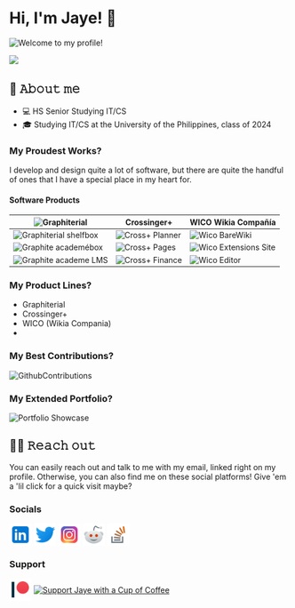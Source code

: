 # Hi, I'm Jaye! 👋

![Welcome to my profile!](/images/header.png)

![](https://vbr.wocr.tk/badge?page_id=carreonjaye.carreonjaye&color=bf40ed)

## 🪪 𝙰𝚋𝚘𝚞𝚝 𝚖𝚎
- 💻 HS Senior Studying IT/CS
- 🎓 Studying IT/CS at the University of the Philippines, class of 2024

### My Proudest Works?
I develop and design quite a lot of software, but there are quite the handful of ones that I have a special place in my heart for.

#### Software Products
| ![Graphiterial](/images/graphite.png)       | Crossinger+                          | WICO Wikia Compañía                        |
|---------------------------------------------|--------------------------------------|--------------------------------------------|
| ![Graphiterial shelfbox](/images/glisk.png) | ![Cross+ Planner](/images/glisk.png) | ![Wico BareWiki](/images/glisk.png)        |
| ![Graphite academébox](/images/glms.png)    | ![Cross+ Pages](/images/glisk.png)   | ![Wico Extensions Site](/images/glisk.png) |
| ![Graphite academe LMS](/images/gmag.png)   | ![Cross+ Finance](/images/glisk.png) | ![Wico Editor](/images/glisk.png)          |

### My Product Lines?

- Graphiterial
- Crossinger+
- WICO (Wikia Compania)
- 

### My Best Contributions?
![GithubContributions](/images/gitcon.png)

### My Extended Portfolio?
![Portfolio Showcase](/images/portfolio.png)

## 👨‍🚀 𝚁𝚎𝚊𝚌𝚑 𝚘𝚞𝚝

You can easily reach out and talk to me with my email, linked right on my profile. Otherwise, you can also find me on these social platforms! Give 'em a 'lil click for a quick visit maybe?

### Socials
[<img src="https://raw.githubusercontent.com/carreonjaye/carreonjaye/master/images/icons8-linkedin.svg" height="40em" align="center" alt="Follow Jaye on LinkedIn" title="Follow Jaye on LinkedIn"/>](https://linkedin.com/in/carreonjaye)
[<img src="https://raw.githubusercontent.com/carreonjaye/carreonjaye/master/images/icons8-twitter.svg" height="40em" align="center" alt="Follow Jaye on Twitter" title="Follow Jaye on Twitter"/>](https://twitter.com/carreonjaye)
[<img src="https://raw.githubusercontent.com/carreonjaye/carreonjaye/master/images/icons8-instagram.svg" height="40em" align="center" alt="Follow Jaye on Instagram" title="Follow Jaye on Instagram"/>](https://instagram.com/carreonjaye)
[<img src="https://raw.githubusercontent.com/carreonjaye/carreonjaye/master/images/icons8-reddit.svg" height="40em" align="center" alt="Follow Jaye on Reddit" title="Follow Jaye on Reddit"/>](https://www.reddit.com/user/carreonjaye)
[<img src="https://raw.githubusercontent.com/carreonjaye/carreonjaye/master/images/icons8-stack-overflow.svg" height="40em" align="center" alt="Follow Jaye on Stack Overflow" title="Follow Jaye on Stack Overflow"/>](https://stackoverflow.com/users/20401247/carreonjaye)

### Support
[<img src="https://raw.githubusercontent.com/carreonjaye/carreonjaye/master/images/icons8-patreon.svg" height="40em" align="center" alt="Support Jaye on Patreon" title="Support Jaye on Patreon"/>](www.patreon.com/carreonjaye)
[<img src="https://raw.githubusercontent.com/carreonjaye/carreonjaye/master/images/icons8-buymeacoffee.svg" height="40em" align="center" alt="Support Jaye with a Cup of Coffee" title="Support Jaye with a Cup of Coffee"/>](www.buymeacoffee.com/carreonjaye)

